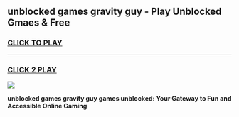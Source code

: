 
## unblocked games gravity guy - Play Unblocked Gmaes & Free
<h3>
<a href="https://premium.freeplayer.one?title=unblocked_games_gravity_guy&ref=19F">CLICK TO PLAY</a></h3>
<hr>

<h3>
<a href="https://premium.freeplayer.one?title=unblocked_games_gravity_guy&ref=19F">CLICK 2 PLAY</a>
  
</h3>

<a href="https://premium.freeplayer.one?title=unblocked_games_gravity_guy&ref=19F/"><img src="https://clearcache.store/games.png"></a>


**unblocked games gravity guy games unblocked: Your Gateway to Fun and Accessible Online Gaming**

